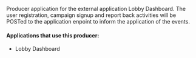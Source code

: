 Producer application for the external application Lobby Dashboard. The user registration, campaign signup and report back activities will be POSTed to the application enpoint to inform the application of the events.

#### Applications that use this producer:
- Lobby Dashboard

